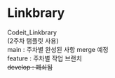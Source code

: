 # Linkbrary
Codeit_Linkbrary  
(2주차 탬플릿 사용)  
main : 주차별 완성된 사항 merge 예정  
feature : 주차별 작업 브랜치  
~~develop : 폐쇠됨~~  
